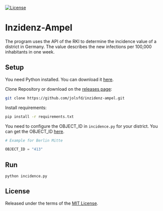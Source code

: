 [![License](https://img.shields.io/github/license/jolsfd/inzidenz-ampel.svg)](https://github.com/jolsfd/inzidenz-ampel/blob/main/LICENSE)

# Inzidenz-Ampel

The program uses the API of the RKI to determine the incidence value of a district in Germany. The value describes the new infections per 100,000 inhabitants in one week. 

## Setup

You need Python installed. You can download it [here](https://www.python.org/downloads/).

Clone Repository or download on the [releases page](https://github.com/jolsfd/inzidenz-ampel/releases/latest):

```bash
git clone https://github.com/jolsfd/inzidenz-ampel.git
```

Install requirements:

```bash
pip install -r requirements.txt
```

You need to configure the OBJECT_ID in `incidence.py` for your district. You can get the OBJECT_ID 
[here](https://npgeo-corona-npgeo-de.hub.arcgis.com/datasets/917fc37a709542548cc3be077a786c17_0).

```python
# Example for Berlin Mitte

OBJECT_ID = "413"
```

## Run 

```
python incidence.py
```

## License

Released under the terms of the [MIT License](https://github.com/jolsfd/inzidenz-ampel/blob/main/LICENSE).
